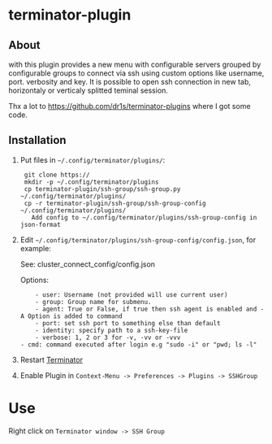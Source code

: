 terminator-plugin
=================

## About

with this plugin provides a new menu with configurable servers grouped by configurable groups to connect via ssh using custom options like username, port. verbosity and key.
It is possible to open ssh connection in new tab, horizontaly or verticaly splitted teminal session.

Thx a lot to https://github.com/dr1s/terminator-plugins where I got some code.

## Installation

1. Put files in `~/.config/terminator/plugins/`:

        git clone https://
        mkdir -p ~/.config/terminator/plugins
        cp terminator-plugin/ssh-group/ssh-group.py ~/.config/terminator/plugins/
        cp -r terminator-plugin/ssh-group/ssh-group-config ~/.config/terminator/plugins/
	      Add config to ~/.config/terminator/plugins/ssh-group-config in json-format
        
2. Edit `~/.config/terminator/plugins/ssh-group-config/config.json`, for example:

   See: cluster_connect_config/config.json

   Options:
   
           - user: Username (not provided will use current user)
           - group: Group name for submenu.
           - agent: True or False, if true then ssh agent is enabled and -A Option is added to command
           - port: set ssh port to something else than default
           - identity: specify path to a ssh-key-file
           - verbose: 1, 2 or 3 for -v, -vv or -vvv
	   - cmd: command executed after login e.g "sudo -i" or "pwd; ls -l"

4. Restart [Terminator](http://www.tenshu.net/p/terminator.html)

3. Enable Plugin in `Context-Menu -> Preferences -> Plugins -> SSHGroup`

Use
===
Right click on `Terminator window -> SSH Group`

